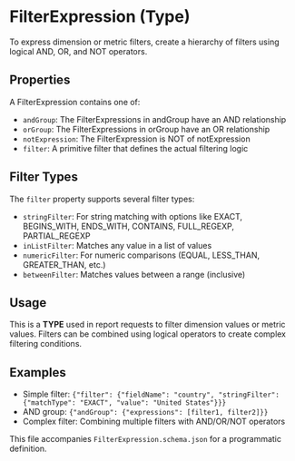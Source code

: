 # FilterExpression (Type)

To express dimension or metric filters, create a hierarchy of filters using logical AND, OR, and NOT operators.

## Properties

A FilterExpression contains one of:

- `andGroup`: The FilterExpressions in andGroup have an AND relationship
- `orGroup`: The FilterExpressions in orGroup have an OR relationship  
- `notExpression`: The FilterExpression is NOT of notExpression
- `filter`: A primitive filter that defines the actual filtering logic

## Filter Types

The `filter` property supports several filter types:

- `stringFilter`: For string matching with options like EXACT, BEGINS_WITH, ENDS_WITH, CONTAINS, FULL_REGEXP, PARTIAL_REGEXP
- `inListFilter`: Matches any value in a list of values
- `numericFilter`: For numeric comparisons (EQUAL, LESS_THAN, GREATER_THAN, etc.)
- `betweenFilter`: Matches values between a range (inclusive)

## Usage

This is a **TYPE** used in report requests to filter dimension values or metric values. Filters can be combined using logical operators to create complex filtering conditions.

## Examples

- Simple filter: `{"filter": {"fieldName": "country", "stringFilter": {"matchType": "EXACT", "value": "United States"}}}`
- AND group: `{"andGroup": {"expressions": [filter1, filter2]}}`
- Complex filter: Combining multiple filters with AND/OR/NOT operators

This file accompanies `FilterExpression.schema.json` for a programmatic definition.
